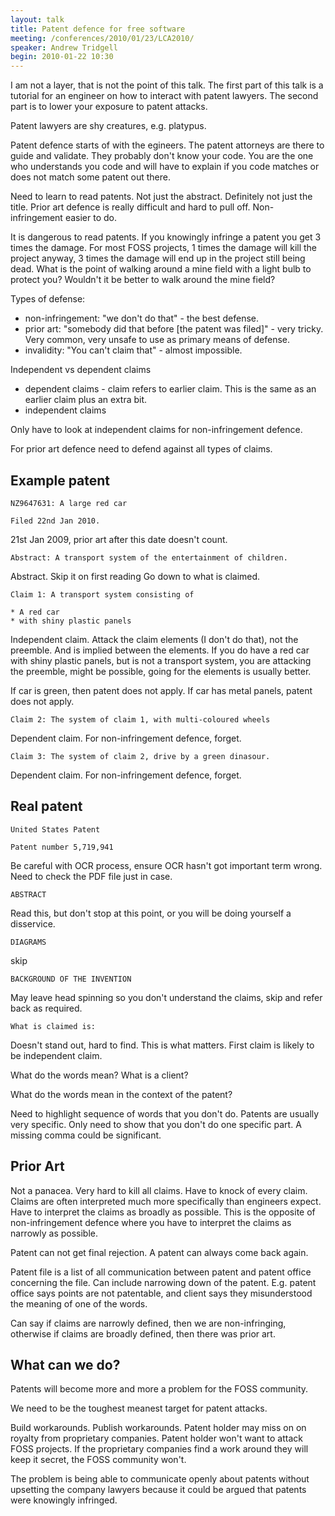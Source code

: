 ```yaml
---
layout: talk
title: Patent defence for free software
meeting: /conferences/2010/01/23/LCA2010/
speaker: Andrew Tridgell
begin: 2010-01-22 10:30
---
```

I am not a layer, that is not the point of this talk. The first part of this
talk is a tutorial for an engineer on how to interact with patent lawyers. The
second part is to lower your exposure to patent attacks.

Patent lawyers are shy creatures, e.g. platypus.

Patent defence starts of with the egineers. The patent attorneys are there to
guide and validate. They probably don't know your code. You are the one who
understands you code and will have to explain if you code matches or does not
match some patent out there.

Need to learn to read patents. Not just the abstract. Definitely not just the title. Prior art defence is
really difficult and hard to pull off. Non-infringement easier to do.

It is dangerous to read patents. If you knowingly infringe a patent you get 3
times the damage. For most FOSS projects, 1 times the damage will kill the
project anyway, 3 times the damage will end up in the project still being dead.
What is the point of walking around a mine field with a light bulb to protect
you? Wouldn't it be better to walk around the mine field?

Types of defense:

* non-infringement: "we don't do that" - the best defense.
* prior art: "somebody did that before [the patent was filed]" - very tricky. Very common, very unsafe to use as primary means of defense.
* invalidity: "You can't claim that" - almost impossible.

Independent vs dependent claims

* dependent claims - claim refers to earlier claim. This is the same as an earlier claim plus an extra bit.
* independent claims

Only have to look at independent claims for non-infringement defence.

For prior art defence need to defend against all types of claims.

## Example patent

    NZ9647631: A large red car

    Filed 22nd Jan 2010.

21st Jan 2009, prior art after this date doesn't count.

    Abstract: A transport system of the entertainment of children.

Abstract. Skip it on first reading Go down to what is claimed.

    Claim 1: A transport system consisting of

    * A red car
    * with shiny plastic panels

Independent claim. Attack the claim elements (I don't do that), not the
preemble. And is implied between the elements. If you do have a red car
with shiny plastic panels, but is not a transport system, you are attacking
the preemble, might be possible, going for the elements is usually better.

If car is green, then patent does not apply. If car has metal panels,
patent does not apply.

    Claim 2: The system of claim 1, with multi-coloured wheels

Dependent claim. For non-infringement defence, forget.

    Claim 3: The system of claim 2, drive by a green dinasour.

Dependent claim. For non-infringement defence, forget.

## Real patent

    United States Patent

    Patent number 5,719,941

Be careful with OCR process, ensure OCR hasn't got important term wrong. Need
to check the PDF file just in case.

    ABSTRACT

Read this, but don't stop at this point, or you will be doing yourself a disservice.

    DIAGRAMS

skip

    BACKGROUND OF THE INVENTION

May leave head spinning so you don't understand the claims, skip and refer back as required.

    What is claimed is:

Doesn't stand out, hard to find. This is what matters. First claim is likely to be
independent claim.

What do the words mean? What is a client?

What do the words mean in the context of the patent?

Need to highlight sequence of words that you don't do. Patents are usually very
specific.  Only need to show that you don't do one specific part. A missing
comma could be significant.

## Prior Art

Not a panacea. Very hard to kill all claims. Have to knock of every claim.
Claims are often interpreted much more specifically than engineers expect. Have
to interpret the claims as broadly as possible. This is the opposite of
non-infringement defence where you have to interpret the claims as narrowly as
possible.

Patent can not get final rejection. A patent can always come back again.

Patent file is a list of all communication between patent and patent office
concerning the file. Can include narrowing down of the patent. E.g. patent
office says points are not patentable, and client says they misunderstood
the meaning of one of the words.

Can say if claims are narrowly defined, then we are non-infringing, otherwise
if claims are broadly defined, then there was prior art.

## What can we do?

Patents will become more and more a problem for the FOSS community.

We need to be the toughest meanest target for patent attacks.

Build workarounds. Publish workarounds. Patent holder may miss on on royalty
from proprietary companies. Patent holder won't want to attack FOSS
projects. If the proprietary companies find a work around they will
keep it secret, the FOSS community won't.

The problem is being able to communicate openly about patents without
upsetting the company lawyers because it could be argued that patents
were knowingly infringed.
